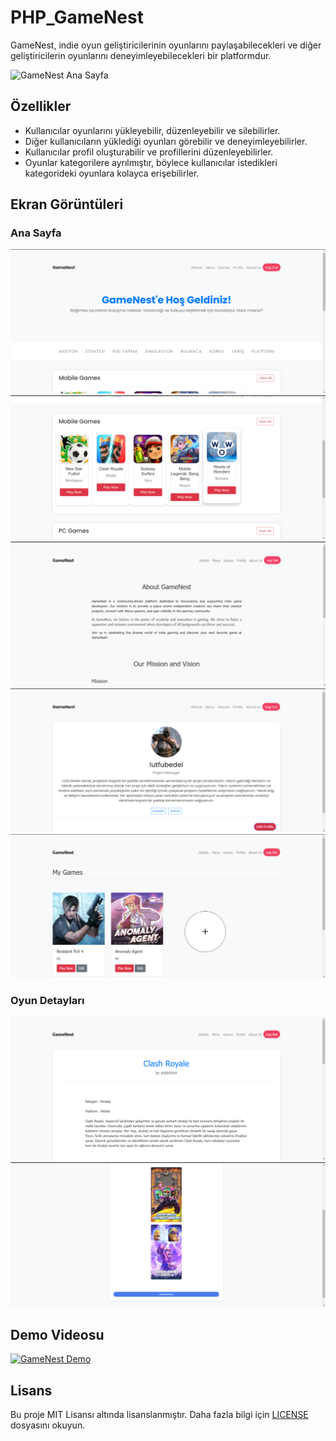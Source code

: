# PHP_GameNest

GameNest, indie oyun geliştiricilerinin oyunlarını paylaşabilecekleri ve diğer geliştiricilerin oyunlarını deneyimleyebilecekleri bir platformdur.

![GameNest Ana Sayfa](images/image1.jpg)

## Özellikler

- Kullanıcılar oyunlarını yükleyebilir, düzenleyebilir ve silebilirler.
- Diğer kullanıcıların yüklediği oyunları görebilir ve deneyimleyebilirler.
- Kullanıcılar profil oluşturabilir ve profillerini düzenleyebilirler.
- Oyunlar kategorilere ayrılmıştır, böylece kullanıcılar istedikleri kategorideki oyunlara kolayca erişebilirler.

## Ekran Görüntüleri

### Ana Sayfa
![Ana Sayfa](images/image1.png)
![Oyun Detayları](images/image2.png)
![Oyun Detayları](images/image3.png)
![Oyun Detayları](images/image4.png)
![Oyun Detayları](images/image5.png)


### Oyun Detayları
![Oyun Detayları](images/image6.png)
![Oyun Detayları](images/image7.png)

## Demo Videosu

[![GameNest Demo](https://img.youtube.com/vi/yourvideoid/maxresdefault.jpg)](https://www.youtube.com/watch?v=yourvideoid)


## Lisans

Bu proje MIT Lisansı altında lisanslanmıştır. Daha fazla bilgi için [LICENSE](LICENSE) dosyasını okuyun.

 
